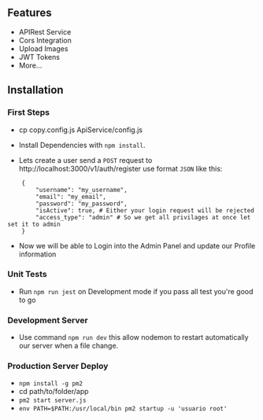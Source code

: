 ## Features ##
- APIRest Service
- Cors Integration
- Upload Images
- JWT Tokens
- More...

## Installation ##

### First Steps ###

- cp copy.config.js ApiService/config.js

- Install Dependencies with `npm install`.

- Lets create a user send a `POST` request to http://localhost:3000/v1/auth/register use format `JSON` like this:
```
    {
        "username": "my_username",
        "email": "my_email",
        "password": "my_password",
        "isActive": true, # Either your login request will be rejected
        "access_type": "admin" # So we get all privilages at once let set it to admin
    }
```
- Now we will be able to Login into the Admin Panel and update our Profile information

### Unit Tests ###
- Run `npm run jest` on Development mode if you pass all test you're good to go

### Development Server ###

- Use command `npm run dev` this allow nodemon to restart automatically our server when a file change.

### Production Server Deploy ###

- `npm install -g pm2`
- cd path/to/folder/app
- `pm2 start server.js`
- `env PATH=$PATH:/usr/local/bin pm2 startup -u 'usuario root'`

